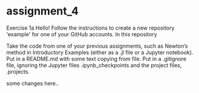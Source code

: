 # assignment_4
Exercise 1a
Hello! Follow the instructions to create a new repository 'example' for one of your GitHub accounts. In this repository

Take the code from one of your previous assignments, such as Newton’s method in Introductory Examples (either as a .jl file or a Jupyter notebook).
Put in a README.md with some text copying from file.
Put in a .gitignore file, ignoring the Jupyter files .ipynb_checkpoints and the project files, .projects.

some changes here..
